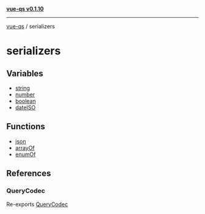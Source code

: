 [**vue-qs v0.1.10**](../../../README.md)

***

[vue-qs](../../../README.md) / serializers

# serializers

## Variables

- [string](variables/string.md)
- [number](variables/number.md)
- [boolean](variables/boolean.md)
- [dateISO](variables/dateISO.md)

## Functions

- [json](functions/json.md)
- [arrayOf](functions/arrayOf.md)
- [enumOf](functions/enumOf.md)

## References

### QueryCodec

Re-exports [QueryCodec](../../../type-aliases/QueryCodec.md)

